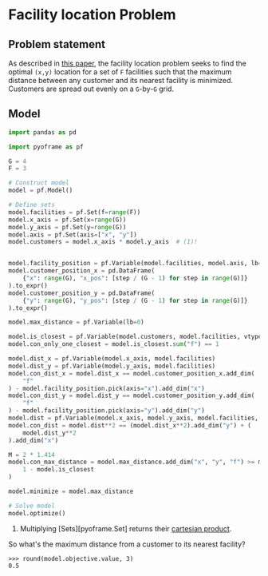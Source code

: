 # Facility location Problem

## Problem statement

As described in [this paper](https://mlubin.github.io/pdf/jump-sirev.pdf), the facility location problem seeks to find the optimal `(x,y)` location for a set of `F` facilities such that the maximum distance between any customer and its nearest facility is minimized. Customers are spread out evenly on a `G`-by-`G` grid.

## Model

```python
import pandas as pd

import pyoframe as pf

G = 4
F = 3

# Construct model
model = pf.Model()

# Define sets
model.facilities = pf.Set(f=range(F))
model.x_axis = pf.Set(x=range(G))
model.y_axis = pf.Set(y=range(G))
model.axis = pf.Set(axis=["x", "y"])
model.customers = model.x_axis * model.y_axis  # (1)!


model.facility_position = pf.Variable(model.facilities, model.axis, lb=0, ub=1)
model.customer_position_x = pd.DataFrame(
    {"x": range(G), "x_pos": [step / (G - 1) for step in range(G)]}
).to_expr()
model.customer_position_y = pd.DataFrame(
    {"y": range(G), "y_pos": [step / (G - 1) for step in range(G)]}
).to_expr()

model.max_distance = pf.Variable(lb=0)

model.is_closest = pf.Variable(model.customers, model.facilities, vtype="binary")
model.con_only_one_closest = model.is_closest.sum("f") == 1

model.dist_x = pf.Variable(model.x_axis, model.facilities)
model.dist_y = pf.Variable(model.y_axis, model.facilities)
model.con_dist_x = model.dist_x == model.customer_position_x.add_dim(
    "f"
) - model.facility_position.pick(axis="x").add_dim("x")
model.con_dist_y = model.dist_y == model.customer_position_y.add_dim(
    "f"
) - model.facility_position.pick(axis="y").add_dim("y")
model.dist = pf.Variable(model.x_axis, model.y_axis, model.facilities, lb=0)
model.con_dist = model.dist**2 == (model.dist_x**2).add_dim("y") + (
    model.dist_y**2
).add_dim("x")

M = 2 * 1.414
model.con_max_distance = model.max_distance.add_dim("x", "y", "f") >= model.dist - M * (
    1 - model.is_closest
)

model.minimize = model.max_distance

# Solve model
model.optimize()
```

1. Multiplying [Sets][pyoframe.Set] returns their [cartesian product](https://en.wikipedia.org/wiki/Cartesian_product).

So what's the maximum distance from a customer to its nearest facility?

```pycon
>>> round(model.objective.value, 3)
0.5

```
